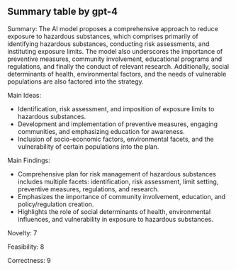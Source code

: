 ## Summary table by gpt-4
Summary: 
The AI model proposes a comprehensive approach to reduce exposure to hazardous substances, which comprises primarily of identifying hazardous substances, conducting risk assessments, and instituting exposure limits. The model also underscores the importance of preventive measures, community involvement, educational programs and regulations, and finally the conduct of relevant research. Additionally, social determinants of health, environmental factors, and the needs of vulnerable populations are also factored into the strategy.

Main Ideas: 
- Identification, risk assessment, and imposition of exposure limits to hazardous substances.
- Development and implementation of preventive measures, engaging communities, and emphasizing education for awareness.
- Inclusion of socio-economic factors, environmental facets, and the vulnerability of certain populations into the plan.

Main Findings: 
- Comprehensive plan for risk management of hazardous substances includes multiple facets: identification, risk assessment, limit setting, preventive measures, regulations, and research.
- Emphasizes the importance of community involvement, education, and policy/regulation creation.
- Highlights the role of social determinants of health, environmental influences, and vulnerability in exposure to hazardous substances.

Novelty: 
7

Feasibility: 
8

Correctness: 
9